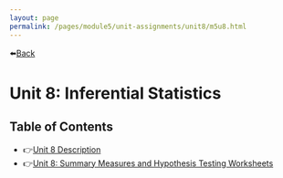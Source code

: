 ```yaml
---
layout: page
permalink: /pages/module5/unit-assignments/unit8/m5u8.html
---
```


⬅️[Back](/pages/module5.html)

# Unit 8: Inferential Statistics

## Table of Contents

- 👉[Unit 8 Description](/pages/module5/unit-assignments/unit8/m5u8-description.html)
- 👉[Unit 8: Summary Measures and Hypothesis Testing Worksheets](/pages/module5/unit-assignments/unit8/m5u8-worksheets.html)

